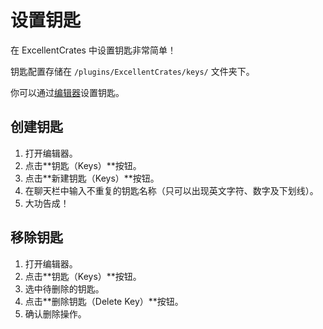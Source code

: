 # 设置钥匙

在 ExcellentCrates 中设置钥匙非常简单！

钥匙配置存储在 `/plugins/ExcellentCrates/keys/` 文件夹下。

你可以通过[编辑器](editor-gui.md)设置钥匙。

## 创建钥匙

1. 打开编辑器。
2. 点击**钥匙（Keys）**按钮。
3. 点击**新建钥匙（Keys）**按钮。
4. 在聊天栏中输入不重复的钥匙名称（只可以出现英文字符、数字及下划线）。
5. 大功告成！


## 移除钥匙

1. 打开编辑器。
2. 点击**钥匙（Keys）**按钮。
3. 选中待删除的钥匙。
4. 点击**删除钥匙（Delete Key）**按钮。
5. 确认删除操作。